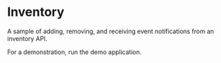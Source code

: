 # Inventory
A sample of adding, removing, and receiving event notifications from an inventory API.

For a demonstration, run the demo application.
